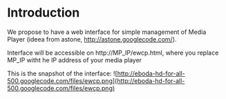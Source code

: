 # Introduction #

We propose to have a web interface for simple management of Media Player (ideea from astone, http://astone.googlecode.com/).

Interface will be accessible on http://MP_IP/ewcp.html, where you replace MP\_IP witht he IP address of your media player


This is the snapshot of the interface:
![http://eboda-hd-for-all-500.googlecode.com/files/ewcp.png](http://eboda-hd-for-all-500.googlecode.com/files/ewcp.png)